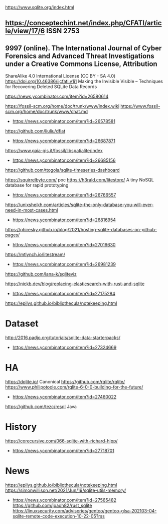 https://www.sqlite.org/index.html

https://conceptechint.net/index.php/CFATI/article/view/17/6 ISSN 2753
-
9997 (online). The International
Journal of Cyber Forensics and Advanced Threat Investigations under a Creative Commons License, Attribution
-
ShareAlike 4.0 International License (CC BY - SA 4.0) 
https://doi.org/10.46386/ijcfati.v1i1 Making  the  Invisible  Visible
– Techniques  for Recovering Deleted SQLite Data Records

https://news.ycombinator.com/item?id=26580614

https://fossil-scm.org/home/doc/trunk/www/index.wiki
https://www.fossil-scm.org/home/doc/trunk/www/chat.md
* https://news.ycombinator.com/item?id=26578581

https://github.com/liuliu/dflat
* https://news.ycombinator.com/item?id=26687871

https://www.gaia-gis.it/fossil/libspatialite/index
* https://news.ycombinator.com/item?id=26685156

https://github.com/ttogola/sqlite-timeseries-dashboard

https://squirrelbyte.com/ poc
https://h3rald.com/litestore/ A tiny NoSQL database for rapid prototyping
* https://news.ycombinator.com/item?id=26766557

https://unixsheikh.com/articles/sqlite-the-only-database-you-will-ever-need-in-most-cases.html
* https://news.ycombinator.com/item?id=26816954

https://phiresky.github.io/blog/2021/hosting-sqlite-databases-on-github-pages/
* https://news.ycombinator.com/item?id=27016630

https://mtlynch.io/litestream/
* https://news.ycombinator.com/item?id=26981239

https://github.com/lana-k/sqliteviz

https://nickb.dev/blog/replacing-elasticsearch-with-rust-and-sqlite
* https://news.ycombinator.com/item?id=27175284

https://epilys.github.io/bibliothecula/notekeeping.html

# Dataset
http://2016.padjo.org/tutorials/sqlite-data-starterpacks/
* https://news.ycombinator.com/item?id=27324669

# HA
https://dqlite.io/ Canonical
https://github.com/rqlite/rqlite/
https://www.philipotoole.com/rqlite-6-0-0-building-for-the-future/
* https://news.ycombinator.com/item?id=27460022

https://github.com/tezc/resql Java

# History
https://corecursive.com/066-sqlite-with-richard-hipp/
* https://news.ycombinator.com/item?id=27718701

# News
https://epilys.github.io/bibliothecula/notekeeping.html
https://simonwillison.net/2021/Jun/19/sqlite-utils-memory/
* https://news.ycombinator.com/item?id=27565482
https://github.com/joaoh82/rust_sqlite
https://linuxsecurity.com/advisories/gentoo/gentoo-glsa-202103-04-sqlite-remote-code-execution-10-22-05?rss


